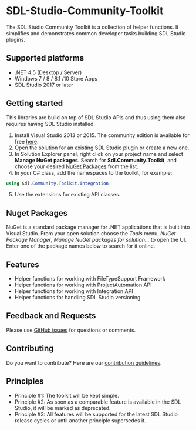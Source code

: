 SDL-Studio-Community-Toolkit
===========

The SDL Studio Community Toolkit is a collection of helper functions. It simplifies and demonstrates common developer tasks building SDL Studio plugins.
## Supported platforms

* .NET 4.5 (Desktop / Server)
* Windows 7 / 8 / 8.1 /10 Store Apps
* SDL Studio 2017 or later

## Getting started

This libraries are build on top of SDL Studio APIs and thus using them also requires having SDL Studio installed.
1. Install Visual Studio 2013 or 2015. The community edition is available for free [here](https://www.visualstudio.com/).
2. Open the solution for an existing SDL Studio plugin or create a new one.
3. In Solution Explorer panel, right click on your project name and select **Manage NuGet packages**. Search for **Sdl.Community.Toolkit**, and choose your desired [NuGet Packages](https://www.nuget.org/packages?q=Sdl.Community.Toolkit) from the list.
4. In your C# class, add the namespaces to the toolkit, for example:
```c#
using Sdl.Community.Toolkit.Integration
```
5. Use the extensions for existing API classes.

## Nuget Packages

NuGet is a standard package manager for .NET applications that is built into Visual Studio. From your open solution choose the *Tools* menu, *NuGet Package Manager*, *Manage NuGet packages for solution...* to open the UI.  Enter one of the package names below to search for it online.

## Features
* Helper functions for working with FileTypeSupport Framework
* Helper functions for working with ProjectAutomation API
* Helper functions for working with Integration API
* Helper functions for handling SDL Studio versioning

## Feedback and Requests

Please use [GitHub issues](https://github.com/sdl/SDL-Studio-Community-Toolkit/issues) for questions or comments.

## Contributing
Do you want to contribute? Here are our [contribution guidelines](https://github.com/sdl/SDL-Studio-Community-Toolkit/blob/master/contributing.md).

## Principles

 - Principle #1: The toolkit will be kept simple.
 - Principle #2: As soon as a comparable feature is available in the SDL Studio, it will be marked as deprecated.
 - Principle #3: All features will be supported for the latest SDL Studio release cycles or until another principle supersedes it.
